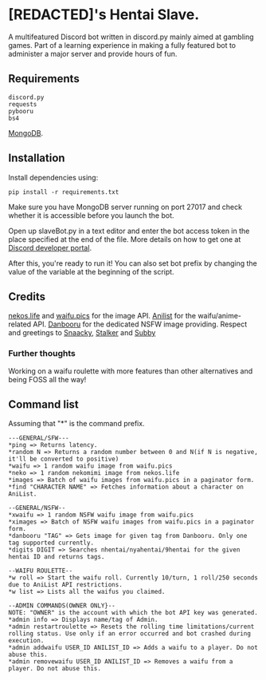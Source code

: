 # [REDACTED]'s Hentai Slave.
A multifeatured Discord bot written in discord.py mainly aimed at gambling games. Part of a learning experience in making a fully featured bot to administer a major server and provide hours of fun.

## Requirements
```
discord.py
requests
pybooru
bs4
```
[MongoDB](https://www.mongodb.com/try/download/community).



## Installation
Install dependencies using:
```
pip install -r requirements.txt
```
Make sure you have MongoDB server running on port 27017 and check whether it is accessible before you launch the bot.

Open up slaveBot.py in a text editor and enter the bot access token in the place specified at the end of the file. More details on how to get one at [Discord developer portal](https://discord.com/developers/docs/intro).

After this, you're ready to run it! You can also set bot prefix by changing the value of the variable at the beginning of the script. 


## Credits
[nekos.life](https://nekos.life) and [waifu.pics](https://waifu.pics) for the image API. [Anilist](https://anilist.co/) for the waifu/anime-related API. [Danbooru](https://danbooru.donmai.us/) for the dedicated NSFW image providing.
Respect and greetings to [Snaacky](https://github.com/snaacky), [Stalker](https://github.com/JesseyWhite) and [Subby](https://github.com/callmekory)

### Further thoughts
Working on a waifu roulette with more features than other alternatives and being FOSS all the way!


## Command list
Assuming that "\*" is the command prefix.
```
---GENERAL/SFW---
*ping => Returns latency.
*random N => Returns a random number between 0 and N(if N is negative, it'll be converted to positive)
*waifu => 1 random waifu image from waifu.pics
*neko => 1 random nekomimi image from nekos.life
*images => Batch of waifu images from waifu.pics in a paginator form.
*find "CHARACTER NAME" => Fetches information about a character on AniList.

--GENERAL/NSFW--
*xwaifu => 1 random NSFW waifu image from waifu.pics
*ximages => Batch of NSFW waifu images from waifu.pics in a paginator form.
*danbooru "TAG" => Gets image for given tag from Danbooru. Only one tag supported currently.
*digits DIGIT => Searches nhentai/nyahentai/9hentai for the given hentai ID and returns tags.

--WAIFU ROULETTE--
*w roll => Start the waifu roll. Currently 10/turn, 1 roll/250 seconds due to AniList API restrictions.
*w list => Lists all the waifus you claimed.

--ADMIN COMMANDS(OWNER ONLY}--
NOTE: "OWNER" is the account with which the bot API key was generated.
*admin info => Displays name/tag of Admin.
*admin restartroulette => Resets the rolling time limitations/current rolling status. Use only if an error occurred and bot crashed during execution.
*admin addwaifu USER_ID ANILIST_ID => Adds a waifu to a player. Do not abuse this.
*admin removewaifu USER_ID ANILIST_ID => Removes a waifu from a player. Do not abuse this.
```
